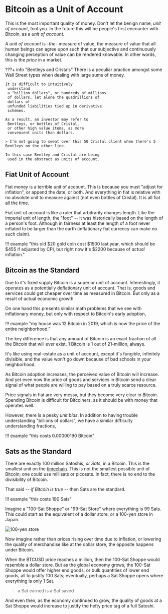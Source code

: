 # Bitcoin as a Unit of Account

<!--
Lord Jesus Christ
Son of God
Have mercy on me a sinner
-->

This is the most important quality of money.
Don't let the benign name, *unit of account*, 
 fool you.
In the future this will be people's first encounter
 with Bitcoin, as a *unit of account*.

A *unit of account* is *-the-* measure of value,
 the measure of value that all human beings
 can agree upon such that our subjective
 and continuously changing perception of
 value can be rendered knowable.
In other words, this is the *price* in a market.

???+ info "Bentleys and Cristals"
    There is a peculiar practice amongst some Wall Street types
     when dealing with large sums of money.
    
    It is difficult to intuitively
     understand
     a "billion dollars", or hundreds of millions
     of dollars, let alone the quadrillions of
     dollars of
     unfunded liabilities tied up in derivative
     schemes.
    
    As a result, an investor may refer to
     Bentleys, or bottles of Cristal,
     or other high value items, as more
     convenient units than dollars.
    
    > I'm not going to sweat over this 50 Cristal client when there's 5 Bentleys on the other line.
    
    In this case Bentley and Cristal are being
     used in the abstract as units of account.




## Fiat Unit of Account

Fiat money is a terrible
 unit of account.
This is because you must
 "adjust for inflation", or append the date, 
 or both.
And everything in fiat is relative with no absolute
 unit to measure against (not even bottles of Cristal).
It is all fiat all the time.

Fiat unit of account is like a ruler that arbitrarily changes length.
Like the imperial unit of length, the "foot" --
 it was historically based on the length of a person's foot.
Although in fairness at least the length of a foot
 never inflated to be larger than the earth 
 (inflationary fiat currency can make no such claim).

!!! example "this old $20 gold coin cost $1500 last year, which should be $455 if adjusted by CPI, but right now it's $2200 because of *actual* inflation."



## Bitcoin as the Standard 

Due to it's fixed supply Bitcoin is a superior
 unit of account.
Interestingly, it operates as
 a potentially deflationary unit of account.
That is, goods and services
 could get cheaper over time as measured in
 Bitcoin. But only as a result of actual
 economic growth.

On one hand this presents similar
 math problems
 that we see with inflationary
 money, but only with respect to 
 Bitcoin's early adoption,

!!! example "my house was 12 Bitcoin in 2019, which is now the price of the entire neighborhood."

The key difference is that any amount of Bitcoin
 is an exact fraction of all the Bitcoin that
 will ever exist. 
1 Bitcoin is
 1 out of 21-million, always.

It's like using real-estate as a unit of account,
 except it's fungible, infinitely divisible,
 and the value won't go down
 because of bad schools in your neighborhood.

As Bitcoin adoption increases, 
 the perceived value of Bitcoin will increase.
And yet even now the price of goods and services in Bitcoin
 send a clear signal of what people are willing
 to pay based on a truly scarce resource.

Price signals in fiat are very messy, but they
 become very clear in Bitcoin. 
Spending Bitcoin
 is difficult for Bitcoiners, as it should be
 with money that operates well.

However, there is a pesky *unit bias*.
In addition to having
 trouble understanding "billions of dollars",
 we have a similar difficulty understanding
 fractions,

!!! example "this costs 0.00000190 Bitcoin"




## Sats as the Standard

There are exactly 100 million Satoshis, *or Sats*, in a Bitcoin.
This is the smallest unit on the 
 [timechain](https://dergigi.com/2021/01/14/bitcoin-is-time/).
This is not the smallest possible unit of Bitcoin;
 one could use
 millisats or picosats. 
In fact, there is no end to the divisibility
 of Bitcoin.

That said -- *if Bitcoin is true* -- then Sats are the standard.

!!! example "this costs 190 Sats"


Imagine a "100-Sat Shoppe" or "99-Sat Store" where
 everything is 99 Sats.
This could start as the equivalent of a dollar store,
 or a 100-yen store in Japan.

![100-yen store](/images/100yen.jpg)

Now imagine rather than prices rising over time
 due to inflation, or lowering the quality of
 merchandise like at the dollar store,
 the opposite happens under Bitcoin.

When the BTCUSD price reaches a million, then the
 100-Sat Shoppe would resemble a dollar store.
 But as the global economy grows, the 100-Sat Shoppe
 would offer higher end goods, or bulk quantities
 of lower end goods, all to justify 100 Sats;
 eventually, perhaps a Sat Shoppe opens where everything is
 only 1 Sat.

> a Sat earned is a Sat saved

And even then, as the economy
 continued to grow,
 the quality of goods at a Sat Shoppe
 would increase to justify the hefty price tag 
 of a full Satoshi.

